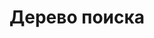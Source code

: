 <!-- {#title ​Дерево поиска} -->
<!-- toc[A,B,C,D,E,F,G,H,I] -->

<h1 align="center">Дерево поиска</h1>

